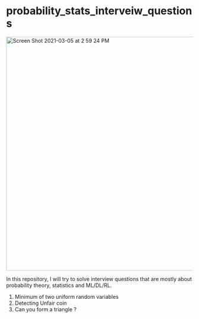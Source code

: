 # probability_stats_interveiw_questions
<img width="631" alt="Screen Shot 2021-03-05 at 2 59 24 PM" src="https://user-images.githubusercontent.com/42751574/110178339-877ad180-7dc3-11eb-8687-842d0b9126a6.png">


In this repository, I will try to solve interview questions that are mostly about probability theory, statistics and ML/DL/RL. 
1. Minimum of two uniform random variables
2. Detecting Unfair coin
3. Can you form a triangle ?

